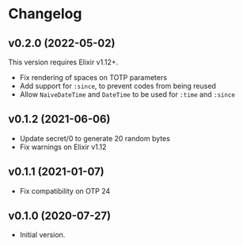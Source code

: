 # Changelog

## v0.2.0 (2022-05-02)

This version requires Elixir v1.12+.

  * Fix rendering of spaces on TOTP parameters
  * Add support for `:since`, to prevent codes from being reused
  * Allow `NaiveDateTime` and `DateTime` to be used for `:time` and `:since`

## v0.1.2 (2021-06-06)

  * Update secret/0 to generate 20 random bytes
  * Fix warnings on Elixir v1.12

## v0.1.1 (2021-01-07)

  * Fix compatibility on OTP 24

## v0.1.0 (2020-07-27)

  * Initial version.
